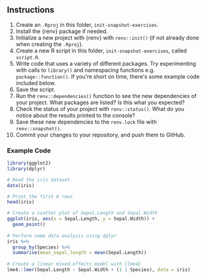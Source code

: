 
## Instructions

1. Create an `.Rproj` in this folder, `init-snapshot-exercises`.
2. Install the {renv} package if needed.
3. Initialize a new project with {renv} with `renv::init()` (if not already done when creating the `.Rproj`).
4. Create a new R script in this folder, `init-snapshot-exercises`, called `script.R`.
5. Write code that uses a variety of different packages. Try experimenting with calls to `library()` and namespacing functions e.g. `package::function()`. If you're short on time, there's some example code included below. 
6. Save the script.
7. Run the `renv::dependencies()` function to see the new dependencies of your project. What packages are listed? Is this what you expected?
8. Check the status of your project with `renv::status()`. What do you notice about the results printed to the console?
8. Save these new dependencies to the `renv.lock` file with `renv::snapshot()`.
9. Commit your changes to your repository, and push them to GitHub.

### Example Code

``` r
library(ggplot2)
library(dplyr)

# Read the iris dataset
data(iris)

# Print the first 6 rows
head(iris)

# Create a scatter plot of Sepal.Length and Sepal.Width
ggplot(iris, aes(x = Sepal.Length, y = Sepal.Width)) +
  geom_point()
  
# Perform some data analysis using dplyr
iris %>%
  group_by(Species) %>%
  summarise(mean_sepal_length = mean(Sepal.Length))
  
# Create a linear mixed effects model with {lme4}
lme4::lmer(Sepal.Length ~ Sepal.Width + (1 | Species), data = iris)

```
